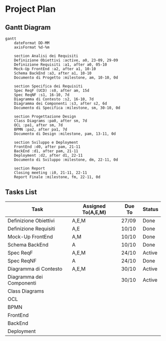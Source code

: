 # Project Plan

## Gantt Diagram

```mermaid
gantt
    dateFormat DD-MM
    axisFormat %d-%m

    section Analisi dei Requisiti
    Definizione Obiettivi :active, a0, 23-09, 29-09
    Definizione Requisiti :a1, after a0, 05-10
    Mock-Up FrontEnd :a2, after a1, 10-10 
    Schema BackEnd :a3, after a1, 10-10
    Documento di Progetto :milestone, am, 10-10, 0d
    
    section Specifica dei Requisiti
    Spec ReqF (UCD) :s0, after am, 15d
    Spec ReqNF :s1, 16-10, 7d
    Diagramma di Contesto :s2, 16-10, 7d
    Diagramma dei Componenti :s3, after s2, 6d
    Documento di Specifica :milestone, sm, 30-10, 0d

    section Progettazione Design
    Class Diagrams :pa0, after sm, 7d
    OCL :pa1, after sm, 7d
    BPMN :pa2, after pa1, 7d
    Documento di Design :milestone, pam, 13-11, 0d

    section Sviluppo e Deployment
    FrontEnd :d0, after pam, 21-11
    BackEnd :d1, after pam, 21-11
    Deployment :d2, after d1, 22-11
    Documento di Sviluppo :milestone, dm, 22-11, 0d

    section Report
    Closing meeting :i0, 21-11, 22-11
    Report Finale :milestone, fm, 22-11, 0d

```

## Tasks List

| **Task**               | **Assigned To(A,E,M)** | **Due To** | **Status** |
|------------------------|------------------------|------------|------------|
|Definizione Obiettivi   |A,E,M|27/09|Done|
|Definizione Requisiti   |A,E|10/10|Done|
|Mock-Up FrontEnd        |A,M|10/10|Done|
|Schema BackEnd          |A|10/10|Done|
|Spec ReqF               |A,E,M|24/10|Active|
|Spec ReqNF              |A|24/10|Done|
|Diagramma di Contesto   |A,E,M|30/10|Active|
|Diagramma dei Componenti||30/10|Active|
|Class Diagrams          ||||
|OCL                     ||||
|BPMN                    ||||
|FrontEnd                ||||
|BackEnd                 ||||
|Deployment              ||||